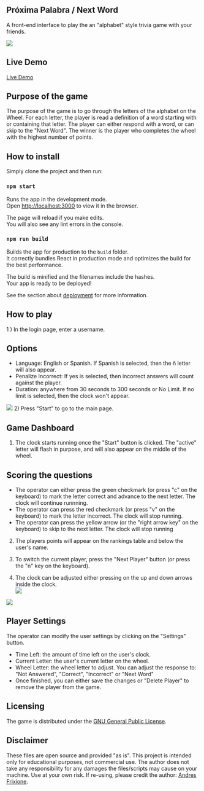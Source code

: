 ## Próxima Palabra / Next Word

A front-end interface to play the an "alphabet" style trivia game with your friends.

<img src="https://www.andresfrixione.com/nextword/pasapalabrasdemo.jpg" />

## Live Demo

<a href="https://www.andresfrixione.com/nextword">Live Demo</a>

## Purpose of the game

The purpose of the game is to go through the letters of the alphabet on the Wheel. For each letter, the player is read a definition of a word starting with or containing that letter. The player can either respond with a word, or can skip to the "Next Word". The winner is the player who completes the wheel with the highest number of points.

## How to install

Simply clone the project and then run:

### `npm start`

Runs the app in the development mode.<br />
Open [http://localhost:3000](http://localhost:3000) to view it in the browser.

The page will reload if you make edits.<br />
You will also see any lint errors in the console.

### `npm run build`

Builds the app for production to the `build` folder.<br />
It correctly bundles React in production mode and optimizes the build for the best performance.

The build is minified and the filenames include the hashes.<br />
Your app is ready to be deployed!

See the section about [deployment](https://facebook.github.io/create-react-app/docs/deployment) for more information.

## How to play

1 ) In the login page, enter a username.

<h2>Options</h2>
<ul>
<li> Language: English or Spanish. If Spanish is selected, then the ñ letter will also appear.</li>
<li> Penalize Incorrect: If yes is selected, then incorrect answers will count against the player.</li>
<li>Duration: anywhere from 30 seconds to 300 seconds or No Limit. If no limit is selected, then the clock won't appear.
</ul>

<img src="https://www.andresfrixione.com/nextword/pasapalabraslogin.jpg" />
2) Press "Start" to go to the main page.

## Game Dashboard

1. The clock starts running once the "Start" button is clicked. The "active" letter will flash in purpose, and will also appear on the middle of the wheel.

<h2>Scoring the questions</h2>
<ul>
<li>The operator can either press the green checkmark (or press "c" on the keyboard) to mark the letter correct and advance to the next letter. The clock will continue runnning.</li>
<li>The operator can press the red checkmark (or press "v" on the keyboard) to mark the letter incorrect. The clock will stop running.</li>
<li>The operator can press the yellow arrow (or the "right arrow key" on the keyboard) to skip to the next letter. The clock will stop running</li>
</ul>

2. The players points will appear on the rankings table and below the user's name.

3. To switch the current player, press the "Next Player" button (or press the "n" key on the keyboard).

4. The clock can be adjusted either pressing on the up and down arrows inside the clock.
   <br />
   <img src="https://www.andresfrixione.com/nextword/pasapalabrasclock.jpg" />

<img src="https://www.andresfrixione.com/nextword/pasapalabrassettings.jpg" />

<h2>Player Settings</h2>
<p>
The operator can modify the user settings by clicking on the "Settings" button.
</p>
<ul>
<li>Time Left: the amount of time left on the user's clock.</li>
<li>Current Letter: the user's current letter on the wheel.</li>
<li>Wheel Letter: the wheel letter to adjust. You can adjust the response to: "Not Answered", "Correct", "Incorrect" or "Next Word"</li>
<li>Once finished, you can either save the changes or "Delete Player" to remove the player from the game.
</ul>

## Licensing

The game is distributed under the <a href="https://github.com/andres-mygithub/nextword/blob/master/LICENSE.md">GNU General Public License</a>.

## Disclaimer

These files are open source and provided "as is". This project is intended only for educational purposes, not commercial use. The author does not take any responsibility for any damages the files/scripts may cause on your machine. Use at your own risk. If re-using, please credit the author: <a href="https://www.andresfrixione.com">Andres Frixione</a>.
